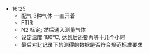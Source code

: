 - 16:25
    - 配气 3种气体 一直开着
    - FTIR
    - N2 标定; 然后通入测量气体
    - 设定温度 180℃, 达到后还要再等十几个小时
    - 最后对比记录下的测得的数据是否符合规范标准要求

